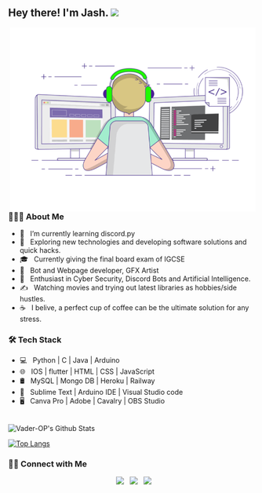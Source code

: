 <h2> Hey there! I'm Jash. <img src="https://github.com/souvikguria98/souvikguria98/blob/master/Hi.gif" width="25"></h2>
<img align="right" alt="GIF" src="https://raw.githubusercontent.com/devSouvik/devSouvik/master/gif3.gif" width="500"/>

<h3> 👨🏻‍💻 About Me </h3>

- 🔭 &nbsp; I’m currently learning discord.py
- 🤔 &nbsp; Exploring new technologies and developing software solutions and quick hacks.
- 🎓 &nbsp; Currently giving the final board exam of IGCSE
- 💼 &nbsp; Bot and Webpage developer, GFX Artist
- 🌱 &nbsp; Enthusiast in Cyber Security, Discord Bots and Artificial Intelligence.
- ✍️ &nbsp; Watching movies and trying out latest libraries as hobbies/side hustles.
- ☕ &nbsp; I belive, a perfect cup of coffee can be the ultimate solution for any stress. 

<h3>🛠 Tech Stack</h3>

- 💻 &nbsp; Python | C | Java | Arduino
- 🌐 &nbsp; IOS | flutter | HTML | CSS | JavaScript  
- 🛢 &nbsp; MySQL | Mongo DB | Heroku | Railway
- 🔧 &nbsp; Sublime Text | Arduino IDE | Visual Studio code 
- 🖥 &nbsp; Canva Pro | Adobe | Cavalry | OBS Studio

<br>

<img align="center" src="https://github-readme-stats.vercel.app/api?username=Vader-OP&include_all_commits=true&count_private=true&show_icons=true&line_height=20&title_color=7A7ADB&icon_color=2234AE&text_color=D3D3D3&bg_color=0,000000,130F40" alt="Vader-OP's Github Stats">

</br>

[![Top Langs](https://github-readme-stats.vercel.app/api/top-langs/?username=Vader-OP&layout=compact&text_color=daf7dc&bg_color=151515)](https://github.com/devSouvik/github-readme-stats)


<h3> 🤝🏻 Connect with Me </h3>

<p align="center">
&nbsp; <a href="https://www.instagram.com/jk231206/" target="_blank" rel="noopener noreferrer"><img src="https://media.discordapp.net/attachments/938051772847652875/942094338555539516/1024px-Instagram_icon.png?width=559&height=559" width="50" /></a>  
&nbsp; <a href="https://discord.gg/YxdWJVKBNW/" target="_blank" rel="noopener noreferrer"><img src="https://media.discordapp.net/attachments/882558103495778304/942100543629824071/discord-logo-logodownload-download-logotipos-1.png" width="50" /></a>  
&nbsp; <a href="mailto:jashkankariya23@gmail.com" target="_blank" rel="noopener noreferrer"><img src="https://media.discordapp.net/attachments/882558103495778304/942095232038764554/512px-Gmail_icon_28202029.png"  width="50" /></a>
</p>

